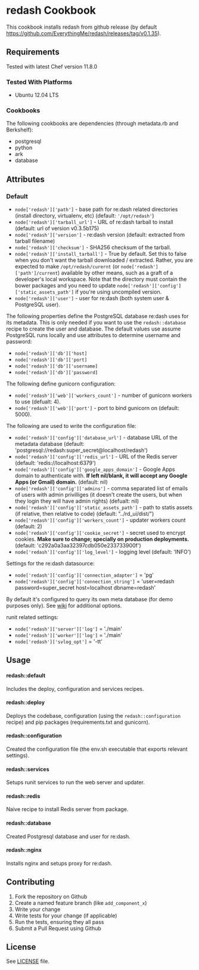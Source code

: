 redash Cookbook
=================
This cookbook installs redash from github release (by default https://github.com/EverythingMe/redash/releases/tag/v0.1.35).

Requirements
------------
Tested with latest Chef version 11.8.0

### Tested With Platforms
* Ubuntu 12.04 LTS

### Cookbooks
The following cookbooks are dependencies (through metadata.rb and Berkshelf):
* postgresql
* python
* ark
* database


Attributes
----------

### Default

- `node['redash']['path']` - base path for re:dash related directories (install directory, virtualenv, etc) (default: `'/opt/redash'`)
- `node['redash']['tarball_url']` - URL of re:dash tarball to install (default: url of version v0.3.5b175)
- `node['redash']['version']` - re:dash version (default: extracted from tarball filename)
- `node['redash']['checksum']` - SHA256 checksum of the tarball.
- `node['redash']['install_tarball']` - True by default. Set this to false when you don't want the tarball downloaded / extracted. Rather, you are expected to make `/opt/redash/curernt` (or `node['redash']['path']/current`) available by other means, such as a graft of a developer's local workspace. Note that the directory must contain the bower packages and you need to update `node['redash']['config']['static_assets_path']` if you're using uncompiled version.
- `node['redash']['user']` - user for re:dash (both system user & PostgreSQL user).

The following properties define the PostgreSQL database re:dash uses for its metadata. This is only needed if you want to use the `redash::database` recipe to create the user and database. The default values use assume PostgreSQL runs locally and use attributes to determine username and password:

- `node['redash']['db']['host]`
- `node['redash']['db']['port]`
- `node['redash']['db']['username]`
- `node['redash']['db']['password]`

The following define gunicorn configuration:

- `node['redash']['web']['workers_count']` -  number of gunicorn workers to use (defualt: 4).
- `node['redash']['web']['port']` - port to bind gunicorn on (default: 5000).

The following are used to write the configuration file:

- `node['redash']['config']['database_url']` - database URL of the metadata database (default:  'postgresql://redash:super_secret@localhost/redash')
- `node['redash']['config']['redis_url']` - URL of the Redis server (default: 'redis://localhost:6379')
- `node['redash']['config']['google_apps_domain']` - Google Apps domain to authenticate with. **If left nil/blank, it will accept any Google Apps (or Gmail) domain.** (default: nil)
- `node['redash']['config']['admins']` - comma separated list of emails of users with admin privilliges (it doesn't create the users, but when they login they will have admin rights) (defualt: nil)
- `node['redash']['config']['static_assets_path']` - path to statis assets (if relative, then relative to code) (default: "../rd_ui/dist/")
- `node['redash']['config']['workers_count']` - updater workers count (default: 2)
- `node['redash']['config']['cookie_secret']` - secret used to encrypt cookies. **Make sure to change; specially on production deployments.** (default: 'c292a0a3aa32397cdb050e233733900f')
- `node['redash']['config']['log_level']` - logging level (default: 'INFO')

Settings for the re:dash datasource:

- `node['redash']['config']['connection_adapter']` = 'pg'
- `node['redash']['config']['connection_string']` = 'user=redash password=super_secret host=localhost dbname=redash'

By default it's configured to query its own meta database (for demo purposes only). See [wiki](https://github.com/EverythingMe/redash/wiki/re:dash-connection-adapter-options) for additional options.

runit related settings:

- `node['redash']['server']['log']` = './main'
- `node['redash']['worker']['log']` = './main'
- `node['redash']['svlog_opt']` = '-tt'


Usage
-----
#### redash::default
Includes the deploy, configuration and services recipes.

#### redash::deploy
Deploys the codebase, configuration (using the `redash::configuration` recipe) and pip packages (requirements.txt and gunicorn).

#### redash::configuration
Created the configuration file (the env.sh executable that exports relevant settings).

#### redash::services
Setups runit services to run the web server and updater.

#### redash::redis

Naive recipe to install Redis server from package.

#### redash::database

Created Postgresql database and user for re:dash.

#### redash::nginx

Installs nginx and setups proxy for re:dash.


Contributing
------------

1. Fork the repository on Github
2. Create a named feature branch (like `add_component_x`)
3. Write your change
4. Write tests for your change (if applicable)
5. Run the tests, ensuring they all pass
6. Submit a Pull Request using Github

License
-------
See [LICENSE](https://github.com/EverythingMe/chef-redash/blob/master/LICENSE) file.

